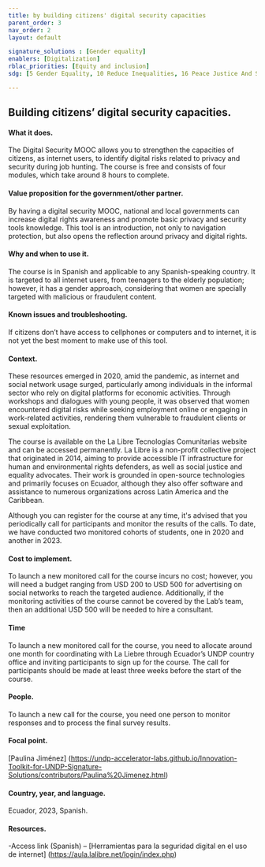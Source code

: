 ```yaml
---
title: by building citizens' digital security capacities
parent_order: 3
nav_order: 2
layout: default

signature_solutions : [Gender equality]
enablers: [Digitalization]
rblac_priorities: [Equity and inclusion]
sdg: [5 Gender Equality, 10 Reduce Inequalities, 16 Peace Justice And Strong Institutions]

---
```

## Building citizens’ digital security capacities.

#### What it does. 
The Digital Security MOOC allows you to strengthen the capacities of citizens, as internet users, to identify digital risks related to privacy and security during job hunting. The course is free and consists of four modules, which take around 8 hours to complete.

#### Value proposition for the government/other partner. 
By having a digital security MOOC, national and local governments can increase digital rights awareness and promote basic privacy and security tools knowledge. This tool is an introduction, not only to navigation protection, but also opens the reflection around privacy and digital rights. 

#### Why and when to use it. 
The course is in Spanish and applicable to any Spanish-speaking country. It is targeted to all internet users, from teenagers to the elderly population; however, it has a gender approach, considering that women are specially targeted with malicious or fraudulent content.

#### Known issues and troubleshooting. 
If citizens don’t have access to cellphones or computers and to internet, it is not yet the best moment to make use of this tool. 

#### Context. 
These resources emerged in 2020, amid the pandemic, as internet and social network usage surged, particularly among individuals in the informal sector who rely on digital platforms for economic activities. Through workshops and dialogues with young people, it was observed that women encountered digital risks while seeking employment online or engaging in work-related activities, rendering them vulnerable to fraudulent clients or sexual exploitation. 

The course is available on the La Libre Tecnologías Comunitarias website and can be accessed permanently. La Libre is a non-profit collective project that originated in 2014, aiming to provide accessible IT infrastructure for human and environmental rights defenders, as well as social justice and equality advocates. Their work is grounded in open-source technologies and primarily focuses on Ecuador, although they also offer software and assistance to numerous organizations across Latin America and the Caribbean.

Although you can register for the course at any time, it's advised that you periodically call for participants and monitor the results of the calls. To date, we have conducted two monitored cohorts of students, one in 2020 and another in 2023.

#### Cost to implement. 
To launch a new monitored call for the course incurs no cost; however, you will need a budget ranging from USD 200 to USD 500 for advertising on social networks to reach the targeted audience. Additionally, if the monitoring activities of the course cannot be covered by the Lab’s team, then an additional USD 500 will be needed to hire a consultant.

#### Time
To launch a new monitored call for the course, you need to allocate around one month for coordinating with La Liebre through Ecuador’s UNDP country office and inviting participants to sign up for the course. The call for participants should be made at least three weeks before the start of the course.

#### People. 
To launch a new call for the course, you need one person to monitor responses and to process the final survey results.

#### Focal point. 
[Paulina Jiménez] (https://undp-accelerator-labs.github.io/Innovation-Toolkit-for-UNDP-Signature-Solutions/contributors/Paulina%20Jimenez.html)

#### Country, year, and language. 
Ecuador, 2023, Spanish.

#### Resources. 
-Access link (Spanish) – [Herramientas para la seguridad digital en el uso de internet] (https://aula.lalibre.net/login/index.php)
